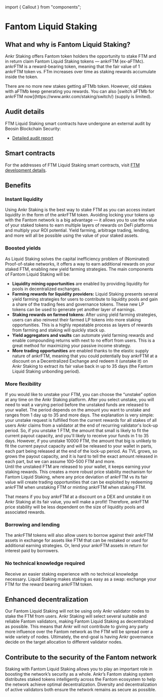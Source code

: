 import { Callout } from "components";

# Fantom Liquid Staking

## What and why is Fantom Liquid Staking?
Ankr Staking offers Fantom token holders the opportunity to stake FTM and in return claim Fantom Liquid Staking tokens — ankrFTM (ex-aFTMc). 
ankrFTM is a reward-bearing token, meaning that the fair value of 1 ankrFTM token vs. FTm increases over time as staking rewards accumulate inside the token.

<Callout type="info">
There are no more new stakes getting aFTMb token. However, old stakes with aFTMb keep generating you rewards. You can also [switch aFTMb for ankrFTM now](https://www.ankr.com/staking/switch/) (supply is limited).
</Callout>


## Audit details
FTM Liquid Staking smart contracts have undergone an external audit by Beosin Blockchain Security:
* [Detailed audit report](http://assets.ankr.com/earn/smart_contract_security_audit_ftm.pdf)

## Smart contracts
For the addresses of FTM Liquid Staking smart contracts, visit [FTM development details](/staking/for-integrators/dev-details/ftm-liquid-staking-mechanics/#smart-contracts).  

## Benefits

### Instant liquidity
Using Ankr Staking is the best way to stake FTM as you can access instant liquidity in the form of the ankrFTM token. Avoiding locking your tokens up with the Fantom network is a big advantage — it allows you to use the value of your staked tokens to earn multiple layers of rewards on DeFi platforms and multiply your ROI potential. Yield farming, arbitrage trading, lending, and more will all be possible using the value of your staked assets.

### Boosted yields
As Liquid Staking solves the capital inefficiency problem of (Nominated) Proof-of-stake networks, it offers a way to earn additional rewards on your staked FTM, enabling new yield farming strategies. The main components of Fantom Liquid Staking will be:

* **Liquidity mining opportunities** are enabled by providing liquidity for pools in decentralized exchanges. 
* **Farming rewards for liquidity providers:** Liquid Staking presents several yield farming strategies for users to contribute to liquidity pools and gain a share of the trading fees and governance tokens. These new LP tokens can be used to generate yet another layer of earnings.
* **Staking rewards on farmed tokens:** After using yield farming strategies, users can also reinvest their farmed LP tokens into more staking opportunities. This is a highly repeatable process as layers of rewards from farming and staking will quickly stack up.
* **Yield aggregators and vaults** can automate yield farming rewards and enable compounding returns with next to no effort from users. This is a great method for maximizing your passive income strategy.
* **More trading opportunities** are enabled thanks to the elastic supply nature of ankrFTM, meaning that you could potentially buy ankrFTM at a discount on a Decentralized Exchange and redeem it (unstake it) on Ankr Staking to extract its fair value back in up to 35 days (the Fantom Liquid Staking unbonding period).

### More flexibility
If you would like to unstake your FTM, you can choose the “unstake” option at any time on the Ankr Staking platform. 
After you select unstake, you will need to wait a varying period before the unstaked funds are released to your wallet.
The period depends on the amount you want to unstake and ranges from 1 day up to 35 and more days. The explanation is very simple: your unstake request is fulfilled from the current rewards for all stakes of all users Ankr claims from a validator at the end of recurring validator's lock-up period.
So, if you unstake 1 FTM, the amount that small is likely to fit the current payout capacity, and you'll likely to receive your funds in 1 to 35 days.
However, if you unstake 10000 FTM, the amount that big is unlikely to fit the current payout capacity and will be released to your wallet in parts, each part being released at the end of the lock-up period. As TVL grows, so grows the payout capacity, and it is hard to tell the exact amount released in each part, but we can assume 100–500 FTM and more.   
Until the unstaked FTM are released to your wallet, it keeps earning your staking rewards. 
This creates a more robust price stability mechanism for Fantom Liquid Staking, where any price deviation of ankrFTM vs its fair value will create trading opportunities that can be exploited by redeeming ankrFTM when unstaking FTM or minting ankrFTM when staking FTM.

That means if you buy ankrFTM at a discount on a DEX and unstake it on Ankr Staking at its fair value, you will make a profit! Therefore, ankrFTM price stability will be less dependent on the size of liquidity pools and associated rewards.

### Borrowing and lending
The ankrFTM tokens will also allow users to borrow against their ankrFTM assets in exchange for assets like FTM that can be restaked or used for additional earning strategies. Or, lend your ankrFTM assets in return for interest paid by borrowers.

### No technical knowledge required
Receive an easier staking experience with no technical knowledge necessary. Liquid Staking makes staking as easy as a swap: exchange your FTM for the reward bearing ankrFTM token.

## Enhanced decentralization

Our Fantom Liquid Staking will not be using only Ankr validator nodes to stake the FTM from users. Ankr Staking will select several suitable and reliable Fantom validators, making Fantom Liquid Staking as decentralized as possible. This means that Ankr will not contribute to giving any party more influence over the Fantom network as the FTM will be spread over a wide variety of nodes. Ultimately, the end-goal is having Ankr governance decide on the target allocation to different validator nodes.

## Contribute to the security of the Fantom network

Staking with Fantom Liquid Staking allows you to play an important role in boosting the network’s security as a whole. Ankr’s Fantom staking system distributes staked tokens intelligently across the Fantom ecosystem to help the network achieve optimal decentralization. Diversity and decentralization of active validators both ensure the network remains as secure as possible.